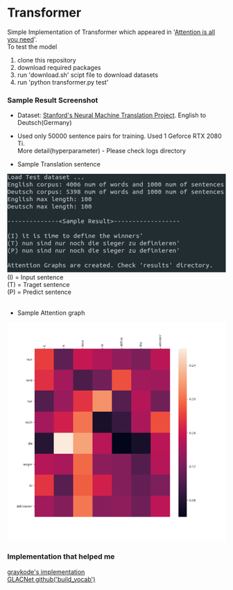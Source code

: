 # Transformer

Simple Implementation of Transformer which appeared in '[Attention is all you need](https://arxiv.org/abs/1706.03762)'.<br>
To test the model
1. clone this repository
2. download required packages
3. run 'download.sh' scipt file to download datasets
4. run 'python transformer.py test'

### Sample Result Screenshot
* Dataset: [Stanford's Neural Machine Translation Project](https://nlp.stanford.edu/projects/nmt/). English to Deutsch(Germany)

* Used only 50000 sentence pairs for training. Used 1 Geforce RTX 2080 Ti. <br> More detail(hyperparameter) - Please check logs directory

* Sample Translation sentence
<img src='sample_result.png'>
(I) = Input sentence <br> 
(T) = Traget sentence <br> 
(P) = Predict sentence <br>
<br>

* Sample Attention graph
<img src='results/dec_combo_attn-1.png'>


### Implementation that helped me <br>
[graykode's implementation](https://github.com/graykode/nlp-tutorial) <br>
[GLACNet github('build_vocab')](https://github.com/tkim-snu/GLACNet)

